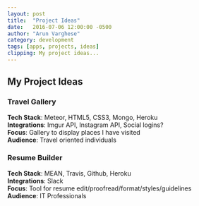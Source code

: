 ```yaml
---
layout: post
title:  "Project Ideas"
date:   2016-07-06 12:00:00 -0500
author: "Arun Varghese"
category: development
tags: [apps, projects, ideas]
clipping: My project ideas...
---
```


## My Project Ideas

### <i class="fa fa-fw fa-code"></i> Travel Gallery  
**Tech Stack**: Meteor, HTML5, CSS3, Mongo, Heroku  
**Integrations**: Imgur API, Instagram API, Social logins?  
**Focus**: Gallery to display places I have visited  
**Audience**: Travel oriented individuals

### <i class="fa fa-fw fa-code"></i> Resume Builder  
**Tech Stack**: MEAN, Travis, Github, Heroku  
**Integrations**: Slack  
**Focus**: Tool for resume edit/proofread/format/styles/guidelines  
**Audience**: IT Professionals





